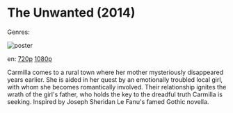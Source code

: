 # The Unwanted (2014)

Genres: 

![poster](http://image.tmdb.org/t/p/w500/4UONZ6sr4OdqaXMjmWWHSqi81jk.jpg)

en:
  [720p](magnet:?xt=urn:btih:E8273E88770F0762A97F9E0E7AD536E08F9AFB60&tr=udp://glotorrents.pw:6969/announce&tr=udp://tracker.opentrackr.org:1337/announce&tr=udp://torrent.gresille.org:80/announce&tr=udp://tracker.openbittorrent.com:80&tr=udp://tracker.coppersurfer.tk:6969&tr=udp://tracker.leechers-paradise.org:6969&tr=udp://p4p.arenabg.ch:1337&tr=udp://tracker.internetwarriors.net:1337)
  [1080p](magnet:?xt=urn:btih:16E4B59734188BA5538AE3369B4D14F54D2F9766&tr=udp://glotorrents.pw:6969/announce&tr=udp://tracker.opentrackr.org:1337/announce&tr=udp://torrent.gresille.org:80/announce&tr=udp://tracker.openbittorrent.com:80&tr=udp://tracker.coppersurfer.tk:6969&tr=udp://tracker.leechers-paradise.org:6969&tr=udp://p4p.arenabg.ch:1337&tr=udp://tracker.internetwarriors.net:1337)
  


Carmilla comes to a rural town where her mother mysteriously disappeared years earlier. She is aided in her quest by an emotionally troubled local girl, with whom she becomes romantically involved. Their relationship ignites the wrath of the girl's father, who holds the key to the dreadful truth Carmilla is seeking. Inspired by Joseph Sheridan Le Fanu's famed Gothic novella.
